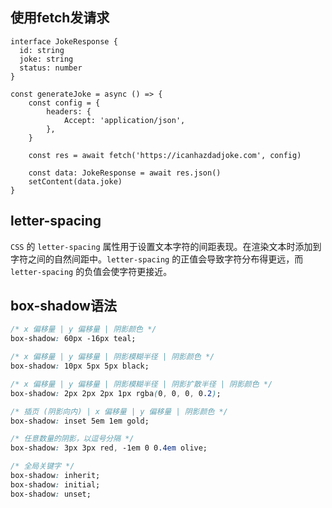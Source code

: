 ## 使用fetch发请求

```tsx
interface JokeResponse {
  id: string
  joke: string
  status: number
}

const generateJoke = async () => {
    const config = {
        headers: {
            Accept: 'application/json',
        },
    }

    const res = await fetch('https://icanhazdadjoke.com', config)

    const data: JokeResponse = await res.json()
    setContent(data.joke)
}
```

## letter-spacing

`CSS` 的 `letter-spacing` 属性用于设置文本字符的间距表现。在渲染文本时添加到字符之间的自然间距中。`letter-spacing` 的正值会导致字符分布得更远，而 `letter-spacing` 的负值会使字符更接近。

## box-shadow语法

```css
/* x 偏移量 | y 偏移量 | 阴影颜色 */
box-shadow: 60px -16px teal;

/* x 偏移量 | y 偏移量 | 阴影模糊半径 | 阴影颜色 */
box-shadow: 10px 5px 5px black;

/* x 偏移量 | y 偏移量 | 阴影模糊半径 | 阴影扩散半径 | 阴影颜色 */
box-shadow: 2px 2px 2px 1px rgba(0, 0, 0, 0.2);

/* 插页 (阴影向内) | x 偏移量 | y 偏移量 | 阴影颜色 */
box-shadow: inset 5em 1em gold;

/* 任意数量的阴影，以逗号分隔 */
box-shadow: 3px 3px red, -1em 0 0.4em olive;

/* 全局关键字 */
box-shadow: inherit;
box-shadow: initial;
box-shadow: unset;

```

